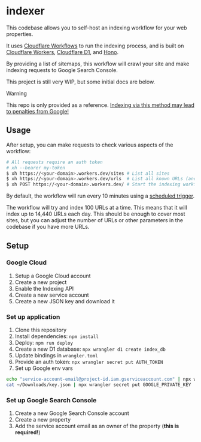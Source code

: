 # indexer

This codebase allows you to self-host an indexing workflow for your web properties.

It uses [Cloudflare Workflows](https://developers.cloudflare.com/workflows/) to run the indexing process, and is built on [Cloudflare Workers](https://workers.cloudflare.com/), [Cloudflare D1](https://developers.cloudflare.com/d1/), and [Hono](https://honojs.dev/).

By providing a list of sitemaps, this workflow will crawl your site and make indexing requests to Google Search Console.

This project is still very WIP, but some initial docs are below.

> [!WARNING]  
> This repo is only provided as a reference. [Indexing via this method may lead to penalties from Google!](https://www.searchenginejournal.com/google-adds-spam-warning-to-indexing-api-documentation/526839/)

## Usage

After setup, you can make requests to check various aspects of the workflow:

```sh
# All requests require an auth token
# xh --bearer my-token
$ xh https://<your-domain>.workers.dev/sites # List all sites
$ xh https://<your-domain>.workers.dev/urls  # List all known URLs (and index status)
$ xh POST https://<your-domain>.workers.dev/ # Start the indexing workflow
```

By default, the workflow will run every 10 minutes using a [scheduled trigger](https://developers.cloudflare.com/workers/platform/cron-triggers/).

The workflow will try and index 100 URLs at a time. This means that it will index up to 14,440 URLs each day. This should be enough to cover most sites, but you can adjust the number of URLs or other parameters in the codebase if you have more URLs.

## Setup

### Google Cloud

1. Setup a Google Cloud account
2. Create a new project
3. Enable the Indexing API
4. Create a new service account
5. Create a new JSON key and download it

### Set up application

1. Clone this repository
2. Install dependencies: `npm install`
3. Deploy: `npm run deploy`
4. Create a new D1 database: `npx wrangler d1 create index_db`
5. Update bindings in `wrangler.toml`
6. Provide an auth token: `npx wrangler secret put AUTH_TOKEN`
7. Set up Google env vars


```sh
echo "service-account-email@project-id.iam.gserviceaccount.com" | npx wrangler secret put GOOGLE_EMAIL
cat ~/Downloads/key.json | npx wrangler secret put GOOGLE_PRIVATE_KEY
```

### Set up Google Search Console

1. Create a new Google Search Console account
2. Create a new property
3. Add the service account email as an owner of the property (**this is required!**)
